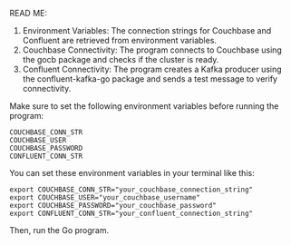 READ ME:
1. Environment Variables: The connection strings for Couchbase and Confluent are retrieved from environment variables.
2. Couchbase Connectivity: The program connects to Couchbase using the gocb package and checks if the cluster is ready.
3. Confluent Connectivity: The program creates a Kafka producer using the confluent-kafka-go package and sends a test message to verify connectivity.

Make sure to set the following environment variables before running the program:

```
COUCHBASE_CONN_STR
COUCHBASE_USER
COUCHBASE_PASSWORD
CONFLUENT_CONN_STR
```

You can set these environment variables in your terminal like this:

```
export COUCHBASE_CONN_STR="your_couchbase_connection_string"
export COUCHBASE_USER="your_couchbase_username"
export COUCHBASE_PASSWORD="your_couchbase_password"
export CONFLUENT_CONN_STR="your_confluent_connection_string"
```

Then, run the Go program.
